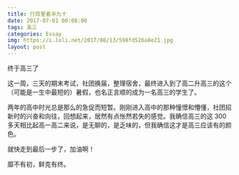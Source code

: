 ```yaml
---
title: 行百里者半九十
date: 2017-07-01 00:08:00
tags: 高三
categories: Essay
img: https://i.loli.net/2017/08/13/598fd526a8e21.jpg
layout: post
---
```

终于高三了

这一周，三天的期末考试，社团换届，整理宿舍，最终进入到了高二升高三的这个（可能是一生中最短的）暑假，也名正言顺的成为一名高三的学生了。

两年的高中时光总是那么的急促而短暂。刚刚进入高中的那种憧憬和懵懂，社团招新时的兴奋和向往，回想起来，居然有点怅然若失的感觉。我确信高三的这 300 多天相比起高一高二来说，是无聊的，是乏味的，但我确信这才是高三应该有的颜色。

就快走到最后一步了，加油啊！

靡不有初，鲜克有终。